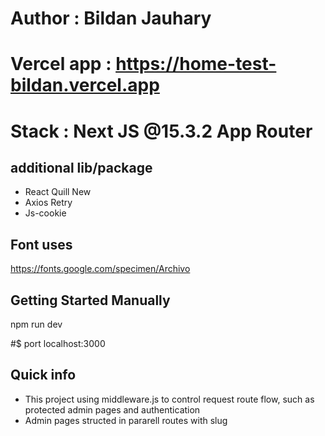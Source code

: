 # Author : Bildan Jauhary
# Vercel app : https://home-test-bildan.vercel.app

# Stack : Next JS @15.3.2 App Router

## additional lib/package
- React Quill New
- Axios Retry
- Js-cookie

## Font uses 
https://fonts.google.com/specimen/Archivo

## Getting Started Manually
npm run dev

#$ port
localhost:3000

## Quick info
- This project using middleware.js to control request route flow, such as protected admin pages and authentication
- Admin pages structed in pararell routes with slug
